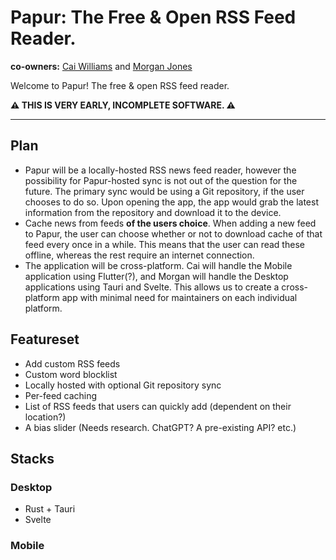 # Papur: The Free & Open RSS Feed Reader.

**co-owners:** [Cai Williams](https://github.com/mr-fish8) and [Morgan Jones](https://github.com/morganlabs)

Welcome to Papur! The free & open RSS feed reader.

**⚠️ THIS IS VERY EARLY, INCOMPLETE SOFTWARE. ⚠️**

---

## Plan

* Papur will be a locally-hosted RSS news feed reader, however the possibility for
Papur-hosted sync is not out of the question for the future. The primary sync
would be using a Git repository, if the user chooses to do so. Upon opening the
app, the app would grab the latest information from the repository and download
it to the device.
* Cache news from feeds **of the users choice**. When adding a new feed to Papur,
the user can choose whether or not to download cache of that feed every once in
a while. This means that the user can read these offline, whereas the rest 
require an internet connection.
* The application will be cross-platform. Cai will handle the Mobile application
using Flutter(?), and Morgan will handle the Desktop applications using Tauri and
Svelte. This allows us to create a cross-platform app with minimal need for 
maintainers on each individual platform.

## Featureset

* Add custom RSS feeds
* Custom word blocklist
* Locally hosted with optional Git repository sync
* Per-feed caching
* List of RSS feeds that users can quickly add (dependent on their location?)
* A bias slider (Needs research. ChatGPT? A pre-existing API? etc.)

## Stacks

### Desktop

* Rust + Tauri
* Svelte

### Mobile

<!-- To be filled in by Cai -->
